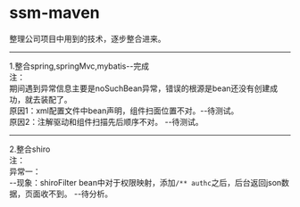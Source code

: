 # ssm-maven
整理公司项目中用到的技术，逐步整合进来。 
 
-------------------------------------
1.整合spring,springMvc,mybatis--完成  
注：  
期间遇到异常信息主要是noSuchBean异常，错误的根源是bean还没有创建成功，就去装配了。  
原因1：xml配置文件中bean声明，组件扫面位置不对。--待测试。   
原因2：注解驱动和组件扫描先后顺序不对。 --待测试。 

--------------------------------------
2.整合shiro  
注：  
异常一：  
--现象：shiroFilter bean中对于权限映射，添加```/** authc```之后，后台返回json数据，页面收不到。 --待分析。
